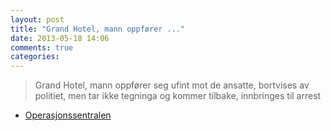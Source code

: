 ```yaml
---
layout: post
title: "Grand Hotel, mann oppfører ..."
date: 2013-05-18 14:06
comments: true
categories: 
---
```


> Grand Hotel, mann oppfører seg ufint mot de ansatte, bortvises av politiet, men tar ikke tegninga og kommer tilbake, innbringes til arrest
- [Operasjonssentralen](https://twitter.com/oslopolitiops/status/335864113400016896)
